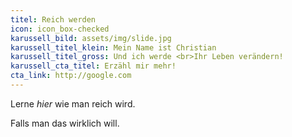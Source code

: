 ```yaml
---
titel: Reich werden
icon: icon_box-checked
karussell_bild: assets/img/slide.jpg
karussell_titel_klein: Mein Name ist Christian
karussell_titel_gross: Und ich werde <br>Ihr Leben verändern!
karussell_cta_titel: Erzähl mir mehr!
cta_link: http://google.com
---
```

<!---  Der Text unterhalb erscheint in der Box unter dem Karussell -->

Lerne _hier_ wie man reich wird.

Falls man das wirklich will.
